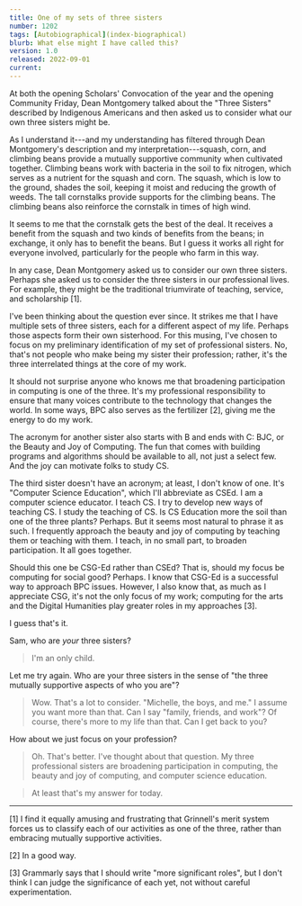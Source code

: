 ```yaml
---
title: One of my sets of three sisters
number: 1202
tags: [Autobiographical](index-biographical)
blurb: What else might I have called this?
version: 1.0
released: 2022-09-01
current:
---
```

At both the opening Scholars' Convocation of the year and the opening
Community Friday, Dean Montgomery talked about the "Three Sisters"
described by Indigenous Americans and then asked us to consider
what our own three sisters might be.

As I understand it---and my understanding has filtered through Dean
Montgomery's description and my interpretation---squash, corn, and
climbing beans provide a mutually supportive community when cultivated
together.  Climbing beans work with bacteria in the soil to fix
nitrogen, which serves as a nutrient for the squash and corn.  The
squash, which is low to the ground, shades the soil, keeping it
moist and reducing the growth of weeds.  The tall cornstalks provide
supports for the climbing beans.  The climbing beans also reinforce
the cornstalk in times of high wind.

It seems to me that the cornstalk gets the best of the deal.  It receives
a benefit from the squash and two kinds of benefits from the beans; in 
exchange, it only has to benefit the beans.  But I guess it works all right
for everyone involved, particularly for the people who farm in this way.

In any case, Dean Montgomery asked us to consider our own three
sisters.  Perhaps she asked us to consider the three sisters in our
professional lives.  For example, they might be the traditional
triumvirate of teaching, service, and scholarship [1].

I've been thinking about the question ever since.  It strikes me
that I have multiple sets of three sisters, each for a different
aspect of my life.  Perhaps those aspects form their own sisterhood.
For this musing, I've chosen to focus on my preliminary identification
of my set of professional sisters.  No, that's not people who make
being my sister their profession; rather, it's the three interrelated
things at the core of my work.

It should not surprise anyone who knows me that broadening participation
in computing is one of the three.  It's my professional responsibility
to ensure that many voices contribute to the technology that changes
the world.  In some ways, BPC also serves as the fertilizer [2], giving
me the energy to do my work.

The acronym for another sister also starts with B and ends with C: BJC,
or the Beauty and Joy of Computing.  The fun that comes with building
programs and algorithms should be available to all, not just a select
few.  And the joy can motivate folks to study CS.

The third sister doesn't have an acronym; at least, I don't know
of one.  It's "Computer Science Education", which I'll abbreviate
as CSEd.  I am a computer science educator.  I teach CS.  I try to
develop new ways of teaching CS.  I study the teaching of CS.  Is
CS Education more the soil than one of the three plants?  Perhaps.
But it seems most natural to phrase it as such.  I frequently
approach the beauty and joy of computing by teaching them or teaching
with them.  I teach, in no small part, to broaden participation.
It all goes together.  

Should this one be CSG-Ed rather than CSEd?  That is, should my
focus be computing for social good?  Perhaps.  I know that CSG-Ed
is a successful way to approach BPC issues.  However, I also know
that, as much as I appreciate CSG, it's not the only focus of my
work; computing for the arts and the Digital Humanities play greater
roles in my approaches [3].

I guess that's it.  

Sam, who are _your_ three sisters?

> I'm an only child.

Let me try again.  Who are your three sisters in the sense of "the three
mutually supportive aspects of who you are"?

> Wow.  That's a lot to consider.  "Michelle, the boys, and me."
I assume you want more than that.  Can I say "family, friends, and
work"?  Of course, there's more to my life than that.  Can I get
back to you?

How about we just focus on your profession?

> Oh.  That's better.  I've thought about that question.  My three professional
sisters are broadening participation in computing, the beauty and joy of computing,
and computer science education.  

> At least that's my answer for today.

---

[1] I find it equally amusing and frustrating that Grinnell's merit system
forces us to classify each of our activities as one of the three, rather than
embracing mutually supportive activities.

[2] In a good way.

[3] Grammarly says that I should write "more significant roles",
but I don't think I can judge the significance of each yet, not
without careful experimentation.

